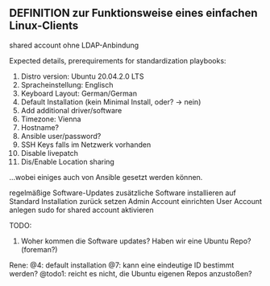 ## DEFINITION zur Funktionsweise eines einfachen Linux-Clients

shared account ohne LDAP-Anbindung

Expected details, prerequirements for standardization playbooks: 
1. Distro version: Ubuntu 20.04.2.0 LTS
2. Spracheinstellung: Englisch 
3. Keyboard Layout: German/German 
4. Default Installation (kein Minimal Install, oder? -> nein) 
5. Add additional driver/software 
6. Timezone: Vienna 
7. Hostname? 
8. Ansible user/password?
9. SSH Keys falls im Netzwerk vorhanden
10. Disable livepatch 
11. Dis/Enable Location sharing

...wobei einiges auch von Ansible gesetzt werden können. 

regelmäßige Software-Updates
zusätzliche Software installieren
auf Standard Installation zurück setzen
Admin Account einrichten
User Account anlegen
sudo for shared account aktivieren


TODO:
1. Woher kommen die Software updates? Haben wir eine Ubuntu Repo? (foreman?) 

Rene:
@4: default installation
@7: kann eine eindeutige ID bestimmt werden?
@todo1: reicht es nicht, die Ubuntu eigenen Repos anzustoßen? 
